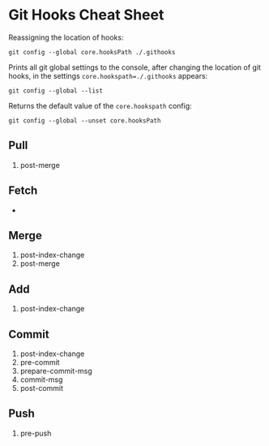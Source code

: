 # Git Hooks Cheat Sheet

Reassigning the location of hooks:

```shell
git config --global core.hooksPath ./.githooks
```

Prints all git global settings to the console,
after changing the location of git hooks,
in the settings `core.hookspath=./.githooks` appears:

```shell
git config --global --list
```

Returns the default value of the `core.hookspath` config:

```shell
git config --global --unset core.hooksPath
```

## Pull

1. post-merge

## Fetch

-

## Merge

1. post-index-change
2. post-merge

## Add

1. post-index-change

## Commit

1. post-index-change
2. pre-commit
3. prepare-commit-msg
4. commit-msg
5. post-commit

## Push

1. pre-push

